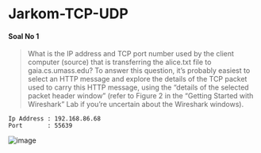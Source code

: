 # Jarkom-TCP-UDP

#### Soal No 1
 
> What is the IP address and TCP port number used by the client computer (source) that is transferring the alice.txt file to gaia.cs.umass.edu? To answer this question, it’s probably easiest to select an HTTP message and explore the details of the TCP packet used to carry this HTTP message, using the “details of the selected packet header window” (refer to Figure 2 in the “Getting Started with Wireshark” Lab if you’re uncertain about the Wireshark windows).

````
Ip Address : 192.168.86.68
Port       : 55639
````

![image](https://github.com/fauziriizkii/Jarkom-TCP-UDP/assets/114478450/d9c7d102-d58e-4d67-b90d-ced2384e6aee)

